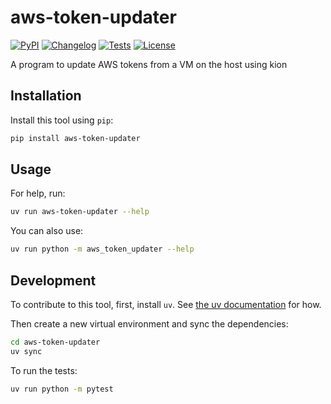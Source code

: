 # aws-token-updater

[![PyPI](https://img.shields.io/pypi/v/aws-token-updater.svg)](https://pypi.org/project/aws-token-updater/)
[![Changelog](https://img.shields.io/github/v/release/hmrd-forpeople/aws-token-updater?include_prereleases&label=changelog)](https://github.com/hmrd-forpeople/aws-token-updater/releases)
[![Tests](https://github.com/hmrd-forpeople/aws-token-updater/actions/workflows/test.yml/badge.svg)](https://github.com/hmrd-forpeople/aws-token-updater/actions/workflows/test.yml)
[![License](https://img.shields.io/badge/license-CC0%201.0-blue.svg)](https://github.com/hmrd-forpeople/aws-token-updater/blob/master/LICENSE)

A program to update AWS tokens from a VM on the host using kion

## Installation

Install this tool using `pip`:
```bash
pip install aws-token-updater
```
## Usage

For help, run:
```bash
uv run aws-token-updater --help
```
You can also use:
```bash
uv run python -m aws_token_updater --help
```
## Development

To contribute to this tool, first, install `uv`. See [the uv documentation](https://docs.astral.sh/uv/getting-started/installation/) for how.

Then create a new virtual environment and sync the dependencies:
```bash
cd aws-token-updater
uv sync
```

To run the tests:
```bash
uv run python -m pytest
```
